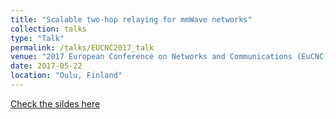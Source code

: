 ```yaml
---
title: "Scalable two-hop relaying for mmWave networks"
collection: talks
type: "Talk"
permalink: /talks/EUCNC2017_talk
venue: "2017 European Conference on Networks and Communications (EuCNC)"
date: 2017-05-22
location: "Oulu, Finland"
---
```

[Check the sildes here](http://dengjunquan.github.io/files/slides/EuCNC2017_deng_slides.pdf)